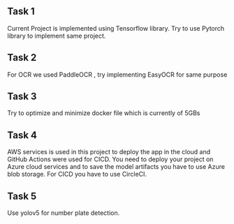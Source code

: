 ## Task 1
Current Project is implemented using Tensorflow library. Try to use Pytorch library to implement same project.

## Task 2
For OCR we used PaddleOCR , try implementing EasyOCR for same purpose

## Task 3
Try to optimize and minimize docker file which is currently of 5GBs

## Task 4
AWS services is used in this project to deploy the app in the cloud and GitHub Actions were used for CICD. You need to deploy your project on Azure cloud services and to save the model artifacts you have to use Azure blob storage. For CICD you have to use CircleCI.

## Task 5
Use yolov5 for number plate detection.
